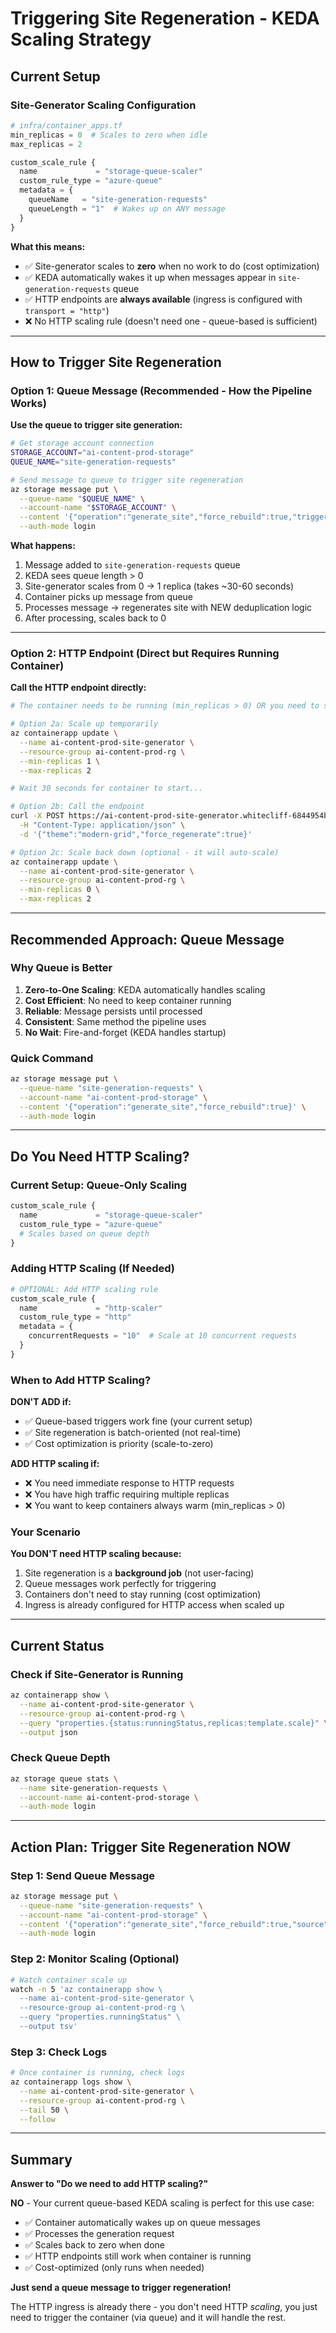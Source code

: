 # Triggering Site Regeneration - KEDA Scaling Strategy

## Current Setup

### Site-Generator Scaling Configuration
```terraform
# infra/container_apps.tf
min_replicas = 0  # Scales to zero when idle
max_replicas = 2

custom_scale_rule {
  name             = "storage-queue-scaler"
  custom_rule_type = "azure-queue"
  metadata = {
    queueName   = "site-generation-requests"
    queueLength = "1"  # Wakes up on ANY message
  }
}
```

**What this means:**
- ✅ Site-generator scales to **zero** when no work to do (cost optimization)
- ✅ KEDA automatically wakes it up when messages appear in `site-generation-requests` queue
- ✅ HTTP endpoints are **always available** (ingress is configured with `transport = "http"`)
- ❌ No HTTP scaling rule (doesn't need one - queue-based is sufficient)

---

## How to Trigger Site Regeneration

### Option 1: Queue Message (Recommended - How the Pipeline Works)
**Use the queue to trigger site generation:**

```bash
# Get storage account connection
STORAGE_ACCOUNT="ai-content-prod-storage"
QUEUE_NAME="site-generation-requests"

# Send message to queue to trigger site regeneration
az storage message put \
  --queue-name "$QUEUE_NAME" \
  --account-name "$STORAGE_ACCOUNT" \
  --content '{"operation":"generate_site","force_rebuild":true,"trigger_source":"manual"}' \
  --auth-mode login
```

**What happens:**
1. Message added to `site-generation-requests` queue
2. KEDA sees queue length > 0
3. Site-generator scales from 0 → 1 replica (takes ~30-60 seconds)
4. Container picks up message from queue
5. Processes message → regenerates site with NEW deduplication logic
6. After processing, scales back to 0

---

### Option 2: HTTP Endpoint (Direct but Requires Running Container)
**Call the HTTP endpoint directly:**

```bash
# The container needs to be running (min_replicas > 0) OR you need to scale it first

# Option 2a: Scale up temporarily
az containerapp update \
  --name ai-content-prod-site-generator \
  --resource-group ai-content-prod-rg \
  --min-replicas 1 \
  --max-replicas 2

# Wait 30 seconds for container to start...

# Option 2b: Call the endpoint
curl -X POST https://ai-content-prod-site-generator.whitecliff-6844954b.uksouth.azurecontainerapps.io/generate-site \
  -H "Content-Type: application/json" \
  -d '{"theme":"modern-grid","force_regenerate":true}'

# Option 2c: Scale back down (optional - it will auto-scale)
az containerapp update \
  --name ai-content-prod-site-generator \
  --resource-group ai-content-prod-rg \
  --min-replicas 0 \
  --max-replicas 2
```

---

## Recommended Approach: Queue Message

### Why Queue is Better
1. **Zero-to-One Scaling**: KEDA automatically handles scaling
2. **Cost Efficient**: No need to keep container running
3. **Reliable**: Message persists until processed
4. **Consistent**: Same method the pipeline uses
5. **No Wait**: Fire-and-forget (KEDA handles startup)

### Quick Command
```bash
az storage message put \
  --queue-name "site-generation-requests" \
  --account-name "ai-content-prod-storage" \
  --content '{"operation":"generate_site","force_rebuild":true}' \
  --auth-mode login
```

---

## Do You Need HTTP Scaling?

### Current Setup: Queue-Only Scaling
```terraform
custom_scale_rule {
  name             = "storage-queue-scaler"
  custom_rule_type = "azure-queue"
  # Scales based on queue depth
}
```

### Adding HTTP Scaling (If Needed)
```terraform
# OPTIONAL: Add HTTP scaling rule
custom_scale_rule {
  name             = "http-scaler"
  custom_rule_type = "http"
  metadata = {
    concurrentRequests = "10"  # Scale at 10 concurrent requests
  }
}
```

### When to Add HTTP Scaling?

**DON'T ADD if:**
- ✅ Queue-based triggers work fine (your current setup)
- ✅ Site regeneration is batch-oriented (not real-time)
- ✅ Cost optimization is priority (scale-to-zero)

**ADD HTTP scaling if:**
- ❌ You need immediate response to HTTP requests
- ❌ You have high traffic requiring multiple replicas
- ❌ You want to keep containers always warm (min_replicas > 0)

### Your Scenario
**You DON'T need HTTP scaling because:**
1. Site regeneration is a **background job** (not user-facing)
2. Queue messages work perfectly for triggering
3. Containers don't need to stay running (cost optimization)
4. Ingress is already configured for HTTP access when scaled up

---

## Current Status

### Check if Site-Generator is Running
```bash
az containerapp show \
  --name ai-content-prod-site-generator \
  --resource-group ai-content-prod-rg \
  --query "properties.{status:runningStatus,replicas:template.scale}" \
  --output json
```

### Check Queue Depth
```bash
az storage queue stats \
  --name site-generation-requests \
  --account-name ai-content-prod-storage \
  --auth-mode login
```

---

## Action Plan: Trigger Site Regeneration NOW

### Step 1: Send Queue Message
```bash
az storage message put \
  --queue-name "site-generation-requests" \
  --account-name "ai-content-prod-storage" \
  --content '{"operation":"generate_site","force_rebuild":true,"source":"manual-trigger","reason":"deploy-deduplication-fix"}' \
  --auth-mode login
```

### Step 2: Monitor Scaling (Optional)
```bash
# Watch container scale up
watch -n 5 'az containerapp show \
  --name ai-content-prod-site-generator \
  --resource-group ai-content-prod-rg \
  --query "properties.runningStatus" \
  --output tsv'
```

### Step 3: Check Logs
```bash
# Once container is running, check logs
az containerapp logs show \
  --name ai-content-prod-site-generator \
  --resource-group ai-content-prod-rg \
  --tail 50 \
  --follow
```

---

## Summary

**Answer to "Do we need to add HTTP scaling?"**

**NO** - Your current queue-based KEDA scaling is perfect for this use case:
- ✅ Container automatically wakes up on queue messages
- ✅ Processes the generation request
- ✅ Scales back to zero when done
- ✅ HTTP endpoints still work when container is running
- ✅ Cost-optimized (only runs when needed)

**Just send a queue message to trigger regeneration!**

The HTTP ingress is already there - you don't need HTTP *scaling*, you just need to trigger the container (via queue) and it will handle the rest.
